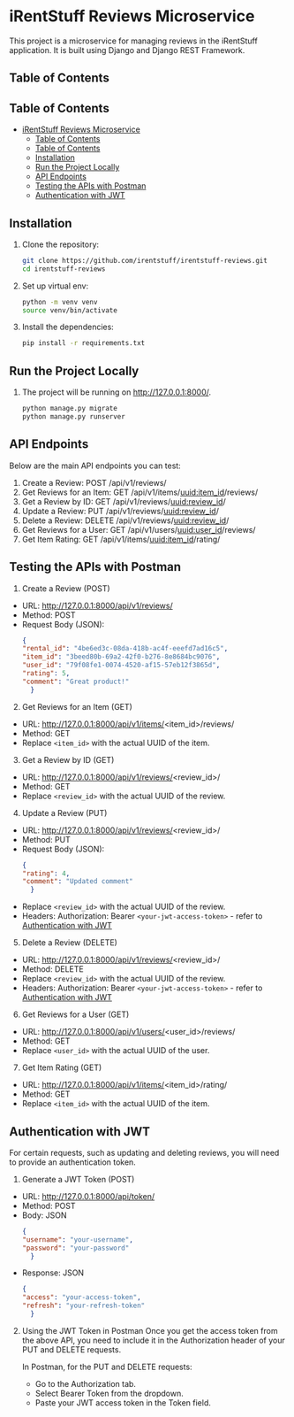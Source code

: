 # iRentStuff Reviews Microservice 

This project is a microservice for managing reviews in the iRentStuff application. It is built using Django and Django REST Framework.

## Table of Contents

## Table of Contents
- [iRentStuff Reviews Microservice](#irentstuff-reviews-microservice)
  - [Table of Contents](#table-of-contents)
  - [Table of Contents](#table-of-contents-1)
  - [Installation](#installation)
  - [Run the Project Locally](#run-the-project-locally)
  - [API Endpoints](#api-endpoints)
  - [Testing the APIs with Postman](#testing-the-apis-with-postman)
  - [Authentication with JWT](#authentication-with-jwt)

## Installation

1. Clone the repository:

   ```bash
   git clone https://github.com/irentstuff/irentstuff-reviews.git
   cd irentstuff-reviews
1. Set up virtual env: 
   ``` bash 
   python -m venv venv
   source venv/bin/activate
1. Install the dependencies:
   ``` bash
   pip install -r requirements.txt

## Run the Project Locally

1. The project will be running on http://127.0.0.1:8000/.
    
    ``` bash
    python manage.py migrate
    python manage.py runserver

## API Endpoints
Below are the main API endpoints you can test:

1. Create a Review: POST /api/v1/reviews/
1. Get Reviews for an Item: GET /api/v1/items/<uuid:item_id>/reviews/
1. Get a Review by ID: GET /api/v1/reviews/<uuid:review_id>/
1. Update a Review: PUT /api/v1/reviews/<uuid:review_id>/
1. Delete a Review: DELETE /api/v1/reviews/<uuid:review_id>/
1. Get Reviews for a User: GET /api/v1/users/<uuid:user_id>/reviews/
1. Get Item Rating: GET /api/v1/items/<uuid:item_id>/rating/

## Testing the APIs with Postman

1. Create a Review (POST)
- URL: http://127.0.0.1:8000/api/v1/reviews/
- Method: POST
- Request Body (JSON): 
  ``` json
  {
  "rental_id": "4be6ed3c-08da-418b-ac4f-eeefd7ad16c5",
  "item_id": "3beed80b-69a2-42f0-b276-8e8684bc9076",
  "user_id": "79f08fe1-0074-4520-af15-57eb12f3865d",
  "rating": 5,
  "comment": "Great product!"
    }

2. Get Reviews for an Item (GET)
- URL: http://127.0.0.1:8000/api/v1/items/<item_id>/reviews/
- Method: GET
- Replace `<item_id>` with the actual UUID of the item.

3. Get a Review by ID (GET)
- URL: http://127.0.0.1:8000/api/v1/reviews/<review_id>/
- Method: GET
- Replace `<review_id>` with the actual UUID of the review.

4. Update a Review (PUT)
- URL: http://127.0.0.1:8000/api/v1/reviews/<review_id>/
- Method: PUT
- Request Body (JSON): 
  ``` json
  {
  "rating": 4,
  "comment": "Updated comment"
    }
- Replace `<review_id>` with the actual UUID of the review.
- Headers:
    Authorization: Bearer `<your-jwt-access-token>` - refer to [Authentication with JWT](#authentication-with-jwt)

5. Delete a Review (DELETE)
- URL: http://127.0.0.1:8000/api/v1/reviews/<review_id>/
- Method: DELETE
- Replace `<review_id>` with the actual UUID of the review.
- Headers:
    Authorization: Bearer `<your-jwt-access-token>` - refer to [Authentication with JWT](#authentication-with-jwt)


6. Get Reviews for a User (GET)
- URL: http://127.0.0.1:8000/api/v1/users/<user_id>/reviews/
- Method: GET
- Replace `<user_id>` with the actual UUID of the user.

7. Get Item Rating (GET)
- URL: http://127.0.0.1:8000/api/v1/items/<item_id>/rating/
- Method: GET
- Replace `<item_id>` with the actual UUID of the item.

## Authentication with JWT
For certain requests, such as updating and deleting reviews, you will need to provide an authentication token.

1. Generate a JWT Token (POST)
- URL: http://127.0.0.1:8000/api/token/
- Method: POST
- Body: JSON
  ```json
  {
  "username": "your-username",
  "password": "your-password"
    }
- Response: JSON
  ``` json 
  {
  "access": "your-access-token",
  "refresh": "your-refresh-token"
    }
2. Using the JWT Token in Postman
Once you get the access token from the above API, you need to include it in the Authorization header of your PUT and DELETE requests.

    In Postman, for the PUT and DELETE requests:
    - Go to the Authorization tab.
    - Select Bearer Token from the dropdown.
    - Paste your JWT access token in the Token field.
